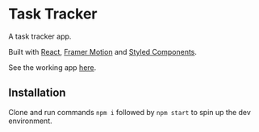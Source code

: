 # Task Tracker

A task tracker app.

Built with [React](https://github.com/facebook/create-react-app), [Framer Motion](https://github.com/framer/motion) and [Styled Components](https://github.com/styled-components/styled-components).

See the working app [here](https://mattyatesdev-task-tracker.netlify.app).

## Installation

Clone and run commands `npm i` followed by `npm start` to spin up the dev environment.
